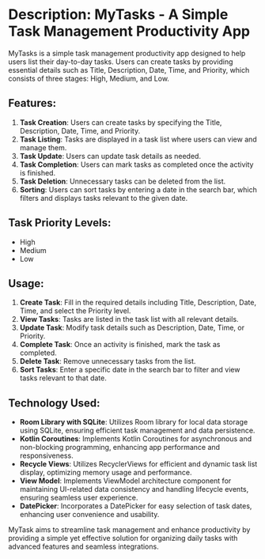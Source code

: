 # Description: MyTasks - A Simple Task Management Productivity App

MyTasks is a simple task management productivity app designed to help users list their day-to-day tasks. Users can create tasks by providing essential details such as Title, Description, Date, Time, and Priority, which consists of three stages: High, Medium, and Low. 

## Features:
1. **Task Creation**: Users can create tasks by specifying the Title, Description, Date, Time, and Priority.
2. **Task Listing**: Tasks are displayed in a task list where users can view and manage them.
3. **Task Update**: Users can update task details as needed.
4. **Task Completion**: Users can mark tasks as completed once the activity is finished.
5. **Task Deletion**: Unnecessary tasks can be deleted from the list.
6. **Sorting**: Users can sort tasks by entering a date in the search bar, which filters and displays tasks relevant to the given date.


## Task Priority Levels:
- High
- Medium
- Low

## Usage:
1. **Create Task**: Fill in the required details including Title, Description, Date, Time, and select the Priority level.
2. **View Tasks**: Tasks are listed in the task list with all relevant details.
3. **Update Task**: Modify task details such as Description, Date, Time, or Priority.
4. **Complete Task**: Once an activity is finished, mark the task as completed.
5. **Delete Task**: Remove unnecessary tasks from the list.
6. **Sort Tasks**: Enter a specific date in the search bar to filter and view tasks relevant to that date.

## Technology Used:
- **Room Library with SQLite**: Utilizes Room library for local data storage using SQLite, ensuring efficient task management and data persistence.
- **Kotlin Coroutines**: Implements Kotlin Coroutines for asynchronous and non-blocking programming, enhancing app performance and responsiveness.
- **Recycle Views**: Utilizes RecyclerViews for efficient and dynamic task list display, optimizing memory usage and performance.
- **View Model**: Implements ViewModel architecture component for maintaining UI-related data consistency and handling lifecycle events, ensuring seamless user experience.
- **DatePicker**: Incorporates a DatePicker for easy selection of task dates, enhancing user convenience and usability.


MyTask aims to streamline task management and enhance productivity by providing a simple yet effective solution for organizing daily tasks with advanced features and seamless integrations.
